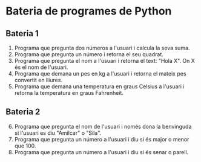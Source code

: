 # Bateria de programes de Python

## Bateria 1

1. Programa que pregunta dos números a l'usuari i calcula la seva suma.
2. Programa que pregunta un número i retorna el seu quadrat.
3. Programa que pregunta el nom a l'usuari i retorna el text: "Hola X". On X és el nom de l'usuari.
4. Programa que demana un pes en kg a l'usuari i retorna el mateix pes convertit en lliures.
5. Programa que demana una temperatura en graus Celsius a l'usuari i retorna la temperatura en graus Fahrenheit.

## Bateria 2

6. Programa que pregunta el nom de l'usuari i només dona la benvinguda si l'usuari es diu "Amilcar" o "Sila".
7. Programa que pregunta un número a l'usuari i diu si és major o menor que 100.
8. Programa que pregunta un número a l'usuari i diu si és senar o parell.
